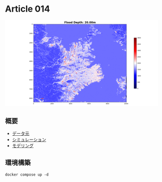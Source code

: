 # Article 014

![img](output/virtual_flood/flood_20.00.png)

## 概要
- [データ元](src/000_data.ipynb)
- [シミュレーション](src/001_simulation.ipynb)
- [モデリング](src/002_modeling.ipynb)


## 環境構築
```shell
docker compose up -d
```

